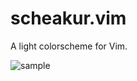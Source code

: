 # scheakur.vim

A light colorscheme for Vim.

![sample](https://www.evernote.com/shard/s71/sh/5f95a617-d0c0-4797-8298-b26f2d9dfe2c/29c70d5e943b7ca584a6c3b5f8870d2e/deep/0/vim-scheakur.png)

